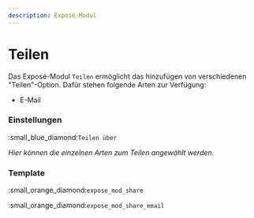 ```yaml
---
description: Exposé-Modul
---
```


# Teilen

Das Exposé-Modul `Teilen` ermöglicht das hinzufügen von verschiedenen "Teilen"-Option. Dafür stehen folgende Arten zur Verfügung:

* E-Mail

### Einstellungen

:small\_blue\_diamond:`Teilen über`

_Hier können die einzelnen Arten zum Teilen angewählt werden._

### Template

:small\_orange\_diamond:`expose_mod_share`

:small\_orange\_diamond:`expose_mod_share_email`
